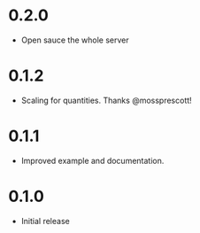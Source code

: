 # 0.2.0

* Open sauce the whole server

# 0.1.2

* Scaling for quantities. Thanks @mossprescott!

# 0.1.1

* Improved example and documentation.

# 0.1.0

* Initial release
